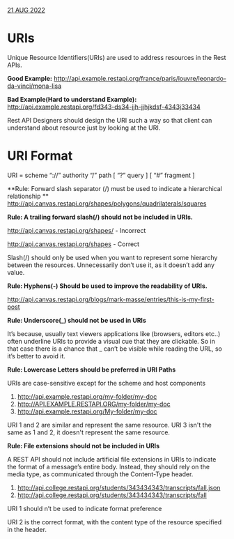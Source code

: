 [21 AUG 2022]()

# URIs
Unique Resource Identifiers(URIs) are used to address resources in the Rest APIs. 

**Good Example:**
http://api.example.restapi.org/france/paris/louvre/leonardo-da-vinci/mona-lisa

**Bad Example(Hard to understand Example):**
http://api.example.restapi.org/fd343-ds34-jjh-jjhjkdsf-4343j33434

Rest API Designers should design the URI such a way so that client can understand about resource just by looking at the URI.

# URI Format
URI = scheme “://” authority “/” path [ “?” query ] [ “#” fragment ]

**Rule: Forward slash separator (/) must be used to indicate a hierarchical relationship
**
http://api.canvas.restapi.org/shapes/polygons/quadrilaterals/squares

**Rule: A trailing forward slash(/) should not be included in URIs.**

http://api.canvas.restapi.org/shapes/ - Incorrect

http://api.canvas.restapi.org/shapes - Correct

Slash(/) should only be used when you want to represent some hierarchy between the resources. Unnecessarily don’t use it, as it doesn’t add any value.

**Rule: Hyphens(-) Should be used to improve the readability of URIs.**

http://api.canvas.restapi.org/blogs/mark-masse/entries/this-is-my-first-post

**Rule: Underscore(_) should not be used in URIs**

It’s because, usually text viewers applications like (browsers, editors etc..) often underline URIs to provide a visual cue that they are clickable. So in that case there is a chance that _ can’t be visible while reading the URL, so it’s better to avoid it.

**Rule: Lowercase Letters should be preferred in URI Paths**

URIs are case-sensitive except for the scheme and host components

1.  http://api.example.restapi.org/my-folder/my-doc
2.  http://API.EXAMPLE.RESTAPI.ORG/my-folder/my-doc
3. http://api.example.restapi.org/My-folder/my-doc


URI 1 and 2 are similar and represent the same resource. URI 3 isn't the same as 1 and 2, it doesn't represent the same resource.

**Rule: File extensions should not be included in URIs**

A REST API should not include artificial file extensions in URIs to indicate the format of a message’s entire body. Instead, they should rely on the media type, as communicated through the Content-Type header.

1. http://api.college.restapi.org/students/343434343/transcripts/fall.json
2. http://api.college.restapi.org/students/343434343/transcripts/fall

URI 1 should n’t be used to indicate format preference

URI 2 is the correct format, with the content type of the resource specified in the header.

